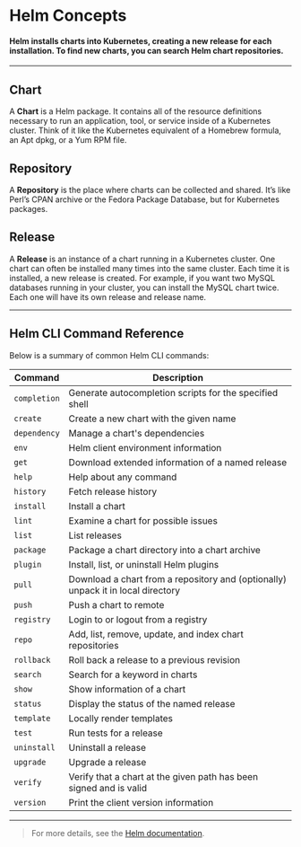 # Helm Concepts

#### Helm installs charts into Kubernetes, creating a new release for each installation. To find new charts, you can search Helm chart repositories.

---

## Chart
A **Chart** is a Helm package. It contains all of the resource definitions necessary to run an application, tool, or service inside of a Kubernetes cluster. Think of it like the Kubernetes equivalent of a Homebrew formula, an Apt dpkg, or a Yum RPM file.

## Repository
A **Repository** is the place where charts can be collected and shared. It’s like Perl’s CPAN archive or the Fedora Package Database, but for Kubernetes packages.

## Release
A **Release** is an instance of a chart running in a Kubernetes cluster. One chart can often be installed many times into the same cluster. Each time it is installed, a new release is created. For example, if you want two MySQL databases running in your cluster, you can install the MySQL chart twice. Each one will have its own release and release name.

---

## Helm CLI Command Reference

Below is a summary of common Helm CLI commands:

| Command      | Description |
|--------------|-------------|
| `completion` | Generate autocompletion scripts for the specified shell |
| `create`     | Create a new chart with the given name |
| `dependency` | Manage a chart's dependencies |
| `env`        | Helm client environment information |
| `get`        | Download extended information of a named release |
| `help`       | Help about any command |
| `history`    | Fetch release history |
| `install`    | Install a chart |
| `lint`       | Examine a chart for possible issues |
| `list`       | List releases |
| `package`    | Package a chart directory into a chart archive |
| `plugin`     | Install, list, or uninstall Helm plugins |
| `pull`       | Download a chart from a repository and (optionally) unpack it in local directory |
| `push`       | Push a chart to remote |
| `registry`   | Login to or logout from a registry |
| `repo`       | Add, list, remove, update, and index chart repositories |
| `rollback`   | Roll back a release to a previous revision |
| `search`     | Search for a keyword in charts |
| `show`       | Show information of a chart |
| `status`     | Display the status of the named release |
| `template`   | Locally render templates |
| `test`       | Run tests for a release |
| `uninstall`  | Uninstall a release |
| `upgrade`    | Upgrade a release |
| `verify`     | Verify that a chart at the given path has been signed and is valid |
| `version`    | Print the client version information |

---

> For more details, see the [Helm documentation](https://helm.sh/docs/).